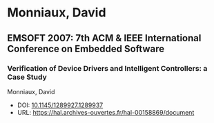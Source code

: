 # Monniaux, David

## EMSOFT 2007: 7th ACM & IEEE International Conference on Embedded Software

### Verification of Device Drivers and Intelligent Controllers: a Case Study
Monniaux, David
* DOI: [10.1145/1289927.1289937](https://doi.org/10.1145/1289927.1289937)
* URL: <https://hal.archives-ouvertes.fr/hal-00158869/document>

